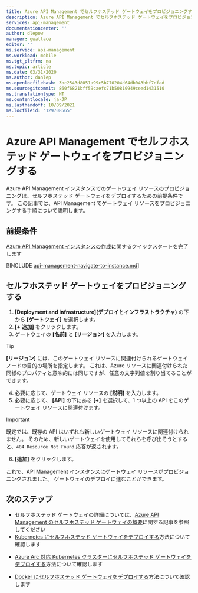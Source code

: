 ```yaml
---
title: Azure API Management でセルフホステッド ゲートウェイをプロビジョニングする | Microsoft Docs
description: Azure API Management でセルフホステッド ゲートウェイをプロビジョニングする方法について説明します。
services: api-management
documentationcenter: ''
author: dlepow
manager: gwallace
editor: ''
ms.service: api-management
ms.workload: mobile
ms.tgt_pltfrm: na
ms.topic: article
ms.date: 03/31/2020
ms.author: danlep
ms.openlocfilehash: 3bc2543d8051a99c5b770204d64db043bbf7dfad
ms.sourcegitcommit: 860f6821bff59caefc71b50810949ceed1431510
ms.translationtype: HT
ms.contentlocale: ja-JP
ms.lasthandoff: 10/09/2021
ms.locfileid: "129708565"
---
```

# <a name="provision-a-self-hosted-gateway-in-azure-api-management"></a>Azure API Management でセルフホステッド ゲートウェイをプロビジョニングする

Azure API Management インスタンスでのゲートウェイ リソースのプロビジョニングは、セルフホステッド ゲートウェイをデプロイするための前提条件です。 この記事では、API Management でゲートウェイ リソースをプロビジョニングする手順について説明します。

## <a name="prerequisites"></a>前提条件

[Azure API Management インスタンスの作成](get-started-create-service-instance.md)に関するクイックスタートを完了します

[!INCLUDE [api-management-navigate-to-instance.md](../../includes/api-management-navigate-to-instance.md)]

## <a name="provision-a-self-hosted-gateway"></a>セルフホステッド ゲートウェイをプロビジョニングする

1. **[Deployment and infrastructure]\(デプロイとインフラストラクチャ\)** の下から **[ゲートウェイ]** を選択します。
2. **[+ 追加]** をクリックします。
3. ゲートウェイの **[名前]** と **[リージョン]** を入力します。
> [!TIP]
> **[リージョン]** には、このゲートウェイ リソースに関連付けられるゲートウェイ ノードの目的の場所を指定します。 これは、Azure リソースに関連付けられた同様のプロパティと意味的には同じですが、任意の文字列値を割り当てることができます。

4. 必要に応じて、ゲートウェイ リソースの **[説明]** を入力します。
5. 必要に応じて、 **[API]** の下にある **[+]** を選択して、1 つ以上の API をこのゲートウェイ リソースに関連付けます。
> [!IMPORTANT]
> 既定では、既存の API はいずれも新しいゲートウェイ リソースに関連付けられません。 そのため、新しいゲートウェイを使用してそれらを呼び出そうとすると、`404 Resource Not Found` 応答が返されます。

6. **[追加]** をクリックします。

これで、API Management インスタンスにゲートウェイ リソースがプロビジョニングされました。 ゲートウェイのデプロイに進むことができます。

## <a name="next-steps"></a>次のステップ

* セルフホステッド ゲートウェイの詳細については、[Azure API Management のセルフホステッド ゲートウェイの概要](self-hosted-gateway-overview.md)に関する記事を参照してください
* [Kubernetes にセルフホステッド ゲートウェイをデプロイする](how-to-deploy-self-hosted-gateway-kubernetes.md)方法について確認します
- [Azure Arc 対応 Kubernetes クラスターにセルフホステッド ゲートウェイをデプロイする](how-to-deploy-self-hosted-gateway-azure-arc.md)方法について確認します
* [Docker にセルフホステッド ゲートウェイをデプロイする](how-to-deploy-self-hosted-gateway-docker.md)方法について確認します
